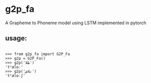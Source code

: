 # g2p_fa
A Grapheme to Phoneme model using LSTM implemented in pytorch
## usage:
```

>>> from g2p_fa import G2P_Fa
>>> g2p = G2P_Fa()
>>> g2p('طلا')
'tʰælɒː'
>>> g2p('تلاش')
'tʰælɒːʃ'

